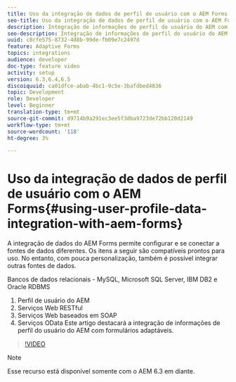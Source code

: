 ```yaml
---
title: Uso da integração de dados de perfil de usuário com o AEM Forms
seo-title: Uso da integração de dados de perfil de usuário com o AEM Forms
description: Integração de informações de perfil do usuário do AEM com formulários adaptáveis
seo-description: Integração de informações de perfil do usuário do AEM com formulários adaptáveis
uuid: c8cfe575-8732-4d8b-99de-fb09e7c2497d
feature: Adaptive Forms
topics: integrations
audience: developer
doc-type: feature video
activity: setup
version: 6.3,6.4,6.5
discoiquuid: ca01dfce-abab-4bc1-9c5e-3bafdbed4836
topic: Development
role: Developer
level: Beginner
translation-type: tm+mt
source-git-commit: d9714b9a291ec3ee5f3dba9723de72bb120d2149
workflow-type: tm+mt
source-wordcount: '118'
ht-degree: 3%

---
```



# Uso da integração de dados de perfil de usuário com o AEM Forms{#using-user-profile-data-integration-with-aem-forms}

A integração de dados do AEM Forms permite configurar e se conectar a fontes de dados diferentes. Os itens a seguir são compatíveis prontos para uso. No entanto, com pouca personalização, também é possível integrar outras fontes de dados.

Bancos de dados relacionais - MySQL, Microsoft SQL Server, IBM DB2 e Oracle RDBMS

1. Perfil de usuário do AEM
1. Serviços Web RESTful
1. Serviços Web baseados em SOAP
1. Serviços OData
Este artigo destacará a integração de informações de perfil do usuário do AEM com formulários adaptáveis.

>[!VIDEO](https://video.tv.adobe.com/v/17432/?quality=9&learn=on)

>[!NOTE]
>
>Esse recurso está disponível somente com o AEM 6.3 em diante.

